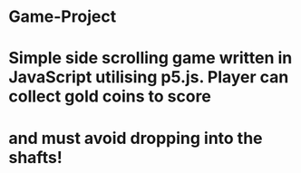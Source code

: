 # Game-Project
# Simple side scrolling game written in JavaScript utilising p5.js. Player can collect gold coins to score
# and must avoid dropping into the shafts!
